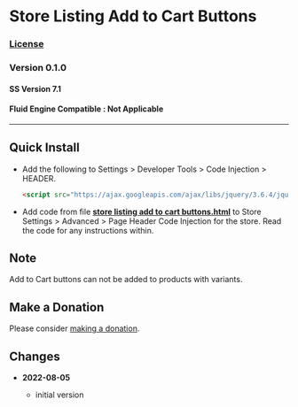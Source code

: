# Store Listing Add to Cart Buttons

### [License][99]

### Version 0.1.0

#### SS Version 7.1

#### Fluid Engine Compatible : Not Applicable

---

## Quick Install

* Add the following to Settings > Developer Tools > Code Injection > HEADER.
  
  ```html
  <script src="https://ajax.googleapis.com/ajax/libs/jquery/3.6.4/jquery.min.js"></script>
  ```
  
* Add code from file **[store listing add to cart buttons.html][1]** to
  Store Settings > Advanced > Page Header Code Injection for the store. Read the
  code for any instructions within.

## Note

Add to Cart buttons can not be added to products with variants.

## Make a Donation

Please consider [making a donation][2].

## Changes

<!-- * **2021-08-02**

  * fix minor documentation issues
  * bumped version to 0.1d1
  -->
* **2022-08-05**

  * initial version

[1]: store%20listing%20add%20to%20cart%20buttons.html#L1
[2]: https://github.com/tomsWebConsulting/twcsl#make-a-donation
[99]: https://github.com/tomsWebConsulting/twcsl/blob/main/LICENSE.txt#L1
